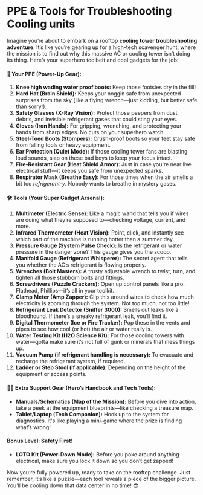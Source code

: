 # PPE & Tools for Troubleshooting Cooling units

Imagine you’re about to embark on a rooftop **cooling tower troubleshooting adventure**. It’s like you’re gearing up for a high-tech scavenger hunt, where the mission is to find out why this massive AC or cooling tower isn’t doing its thing. Here’s your superhero toolbelt and cool gadgets for the job:

#### 🚀 **Your PPE (Power-Up Gear):**

1. **Knee high wading water proof boots:** Keep those footsies dry in the fill!
2. **Hard Hat (Brain Shield):** Keeps your noggin safe from unexpected surprises from the sky (like a flying wrench—just kidding, but better safe than sorry!).
3. **Safety Glasses (X-Ray Vision):** Protect those peepers from dust, debris, and invisible refrigerant gases that could sting your eyes.
4. **Gloves (Iron Hands):** For gripping, wrenching, and protecting your hands from sharp edges. No cuts on your superhero watch.
5. **Steel-Toed Boots (Stompers):** Crush-proof boots so your feet stay safe from falling tools or heavy equipment.
6. **Ear Protection (Quiet Mode):** If those cooling tower fans are blasting loud sounds, slap on these bad boys to keep your focus intact.
7. **Fire-Resistant Gear (Heat Shield Armor):** Just in case you're near live electrical stuff—it keeps you safe from unexpected sparks.
8. **Respirator Mask (Breathe Easy):** For those times when the air smells a bit too _refrigerant-y_. Nobody wants to breathe in mystery gases.

#### 🛠️ **Tools (Your Super Gadget Arsenal):**

1. **Multimeter (Electric Sense):** Like a magic wand that tells you if wires are doing what they’re supposed to—checking voltage, current, and more.
2. **Infrared Thermometer (Heat Vision):** Point, click, and instantly see which part of the machine is running hotter than a summer day.
3. **Pressure Gauge (System Pulse Check):** Is the refrigerant or water pressure in the danger zone? This gauge gives you the scoop.
4. **Manifold Gauge (Refrigerant Whisperer):** The secret agent that tells you whether the AC’s refrigerant is flowing properly.
5. **Wrenches (Bolt Masters):** A trusty adjustable wrench to twist, turn, and tighten all those stubborn bolts and fittings.
6. **Screwdrivers (Puzzle Crackers):** Open up control panels like a pro. Flathead, Phillips—it’s all in your toolkit.
7. **Clamp Meter (Amp Zapper):** Clip this around wires to check how much electricity is zooming through the system. Not too much, not too little!
8. **Refrigerant Leak Detector (Sniffer 3000):** Smells out leaks like a bloodhound. If there’s a sneaky refrigerant leak, you’ll find it.
9. **Digital Thermometer (Ice or Fire Tracker):** Pop these in the vents and pipes to see how cool (or hot) the air or water really is.
10. **Water Testing Kit (H2O Science Kit):** For those cooling towers with water—gotta make sure it’s not full of gunk or minerals that mess things up.
11. **Vacuum Pump (if refrigerant handling is necessary):** To evacuate and recharge the refrigerant system, if required.
12. **Ladder or Step Stool (if applicable):** Depending on the height of the equipment or access points.

#### 🧑‍💻 **Extra Support Gear (Hero’s Handbook and Tech Tools):**

* **Manuals/Schematics (Map of the Mission):** Before you dive into action, take a peek at the equipment blueprints—like checking a treasure map.
* **Tablet/Laptop (Tech Companion):** Hook up to the system for diagnostics. It's like playing a mini-game where the prize is finding what’s wrong!

#### **Bonus Level: Safety First!**

* **LOTO Kit (Power-Down Mode):** Before you poke around anything electrical, make sure you lock it down so you don’t get zapped!

Now you’re fully powered up, ready to take on the rooftop challenge. Just remember, it’s like a puzzle—each tool reveals a piece of the bigger picture. You’ll be cooling down that data center in no time! 😎
